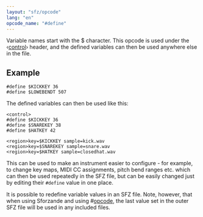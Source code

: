```yaml
---
layout: "sfz/opcode"
lang: "en"
opcode_name: "#define"
---
```

Variable names start with the $ character.
This opcode is used under the ‹[control](/headers/control)› header,
and the defined variables can then be used anywhere else in the file.

## Example

```
#define $KICKKEY 36
#define $LOWEBENDT 507
```

The defined variables can then be used like this:

```
<control>
#define $KICKKEY 36
#define $SNAREKEY 38
#define $HATKEY 42

<region>key=$KICKKEY sample=kick.wav
<region>key=$SNAREKEY sample=snare.wav
<region>key=$HATKEY sample=closedhat.wav
```

This can be used to make an instrument easier to configure - for example, to
change key maps, MIDI CC assignments, pitch bend ranges etc. which can then be
used repeatedly in the SFZ file, but can be easily changed just by editing their
`#define` value in one place.

It is possible to redefine variable values in an SFZ file.  Note, however, that
when using Sforzande and using #[opcode](/opcodes/include), the last value set
in the outer SFZ file will be used in any included files.
